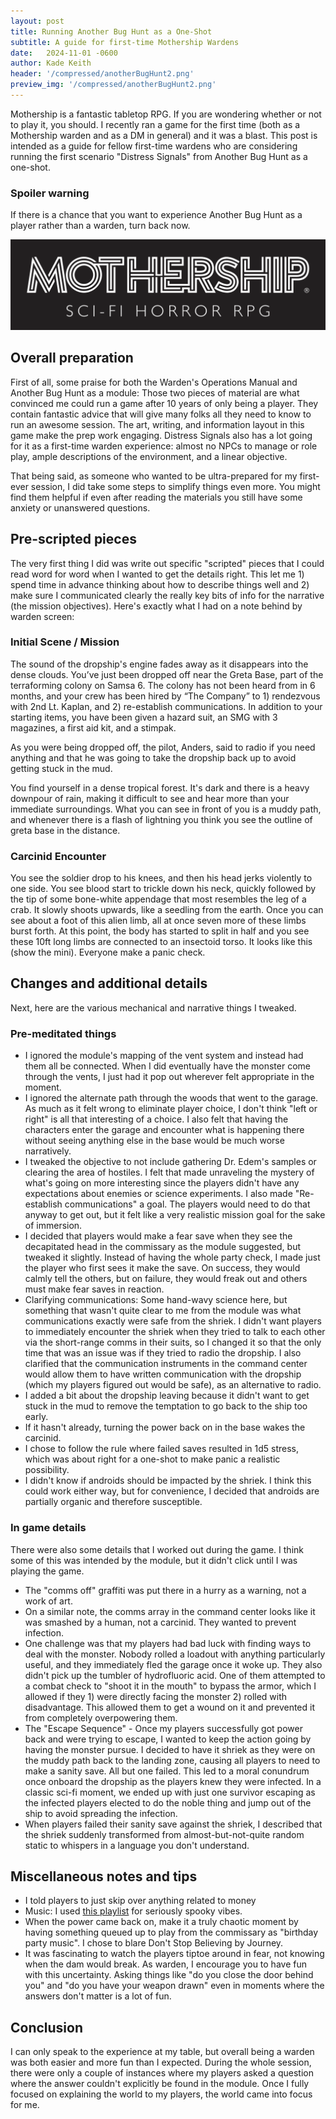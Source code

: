 ```yaml
---
layout: post
title: Running Another Bug Hunt as a One-Shot
subtitle: A guide for first-time Mothership Wardens
date:   2024-11-01 -0600
author: Kade Keith
header: '/compressed/anotherBugHunt2.png'
preview_img: '/compressed/anotherBugHunt2.png'
---
```


Mothership is a fantastic tabletop RPG. If you are wondering whether or not to play it, you should. I recently ran a game for the first time (both as a Mothership warden and as a DM in general) and it was a blast. This post is intended as a guide for fellow first-time wardens who are considering running the first scenario "Distress Signals" from Another Bug Hunt as a one-shot.

### Spoiler warning

If there is a chance that you want to experience Another Bug Hunt as a player rather than a warden, turn back now.

![Mothership Logo](/compressed/mothership.png)

## Overall preparation

First of all, some praise for both the Warden's Operations Manual and Another Bug Hunt as a module: Those two pieces of material are what convinced me could run a game after 10 years of only being a player. They contain fantastic advice that will give many folks all they need to know to run an awesome session. The art, writing, and information layout in this game make the prep work engaging. Distress Signals also has a lot going for it as a first-time warden experience: almost no NPCs to manage or role play, ample descriptions of the environment, and a linear objective.

That being said, as someone who wanted to be ultra-prepared for my first-ever session, I did take some steps to simplify things even more. You might find them helpful if even after reading the materials you still have some anxiety or unanswered questions.

## Pre-scripted pieces

The very first thing I did was write out specific "scripted" pieces that I could read word for word when I wanted to get the details right. This let me 1) spend time in advance thinking about how to describe things well and 2) make sure I communicated clearly the really key bits of info for the narrative (the mission objectives). Here's exactly what I had on a note behind by warden screen:

### Initial Scene / Mission

The sound of the dropship's engine fades away as it disappears into the dense clouds. You’ve just been dropped off near the Greta Base, part of the terraforming colony on Samsa 6. The colony has not been heard from in 6 months, and your crew has been hired by “The Company” to 1) rendezvous with 2nd Lt. Kaplan, and 2) re-establish communications. In addition to your starting items, you have been given a hazard suit, an SMG with 3 magazines, a first aid kit, and a stimpak.

As you were being dropped off, the pilot, Anders, said to radio if you need anything and that he was going to take the dropship back up to avoid getting stuck in the mud.

You find yourself in a dense tropical forest. It's dark and there is a heavy downpour of rain, making it difficult to see and hear more than your immediate surroundings. What you can see in front of you is a muddy path, and whenever there is a flash of lightning you think you see the outline of greta base in the distance.

### Carcinid Encounter

You see the soldier drop to his knees, and then his head jerks violently to one side. You see blood start to trickle down his neck, quickly followed by the tip of some bone-white appendage that most resembles the leg of a crab. It slowly shoots upwards, like a seedling from the earth. Once you can see about a foot of this alien limb, all at once seven more of these limbs burst forth. At this point, the body has started to split in half and you see these 10ft long limbs are connected to an insectoid torso. It looks like this (show the mini). Everyone make a panic check.

## Changes and additional details

Next, here are the various mechanical and narrative things I tweaked.

### Pre-meditated things
- I ignored the module's mapping of the vent system and instead had them all be connected. When I did eventually have the monster come through the vents, I just had it pop out wherever felt appropriate in the moment.
- I ignored the alternate path through the woods that went to the garage. As much as it felt wrong to eliminate player choice, I don't think "left or right" is all that interesting of a choice. I also felt that having the characters enter the garage and encounter what is happening there without seeing anything else in the base would be much worse narratively.
- I tweaked the objective to not include gathering Dr. Edem's samples or clearing the area of hostiles. I felt that made unraveling the mystery of what's going on more interesting since the players didn't have any expectations about enemies or science experiments. I also made "Re-establish communications" a goal. The players would need to do that anyway to get out, but it felt like a very realistic mission goal for the sake of immersion.
- I decided that players would make a fear save when they see the decapitated head in the commissary as the module suggested, but tweaked it slightly. Instead of having the whole party check, I made just the player who first sees it make the save. On success, they would calmly tell the others, but on failure, they would freak out and others must make fear saves in reaction.
- Clarifying communications: Some hand-wavy science here, but something that wasn't quite clear to me from the module was what communications exactly were safe from the shriek. I didn't want players to immediately encounter the shriek when they tried to talk to each other via the short-range comms in their suits, so I changed it so that the only time that was an issue was if they tried to radio the dropship. I also clarified that the communication instruments in the command center would allow them to have written communication with the dropship (which my players figured out would be safe), as an alternative to radio.
- I added a bit about the dropship leaving because it didn't want to get stuck in the mud to remove the temptation to go back to the ship too early.
- If it hasn't already, turning the power back on in the base wakes the carcinid.
- I chose to follow the rule where failed saves resulted in 1d5 stress, which was about right for a one-shot to make panic a realistic possibility.
- I didn't know if androids should be impacted by the shriek. I think this could work either way, but for convenience, I decided that androids are partially organic and therefore susceptible.

### In game details

There were also some details that I worked out during the game. I think some of this was intended by the module, but it didn't click until I was playing the game.

- The "comms off" graffiti was put there in a hurry as a warning, not a work of art.
- On a similar note, the comms array in the command center looks like it was smashed by a human, not a carcinid. They wanted to prevent infection.
- One challenge was that my players had bad luck with finding ways to deal with the monster. Nobody rolled a loadout with anything particularly useful, and they immediately fled the garage once it woke up. They also didn't pick up the tumbler of hydrofluoric acid. One of them attempted to a combat check to "shoot it in the mouth" to bypass the armor, which I allowed if they 1) were directly facing the monster 2) rolled with disadvantage. This allowed them to get a wound on it and prevented it from completely overpowering them.
- The "Escape Sequence" - Once my players successfully got power back and were trying to escape, I wanted to keep the action going by having the monster pursue. I decided to have it shriek as they were on the muddy path back to the landing zone, causing all players to need to make a sanity save. All but one failed. This led to a moral conundrum once onboard the dropship as the players knew they were infected. In a classic sci-fi moment, we ended up with just one survivor escaping as the infected players elected to do the noble thing and jump out of the ship to avoid spreading the infection.
- When players failed their sanity save against the shriek, I described that the shriek suddenly transformed from almost-but-not-quite random static to whispers in a language you don't understand.

## Miscellaneous notes and tips

- I told players to just skip over anything related to money
- Music: I used [this playlist](https://open.spotify.com/playlist/24uC6f5AqwCkLvGhGJRSFi?si=08836e57932d48e8) for seriously spooky vibes.
- When the power came back on, make it a truly chaotic moment by having something queued up to play from the commissary as "birthday party music". I chose to blare Don't Stop Believing by Journey.
- It was fascinating to watch the players tiptoe around in fear, not knowing when the dam would break. As warden, I encourage you to have fun with this uncertainty. Asking things like "do you close the door behind you" and "do you have your weapon drawn" even in moments where the answers don't matter is a lot of fun.

## Conclusion

I can only speak to the experience at my table, but overall being a warden was both easier and more fun than I expected. During the whole session, there were only a couple of instances where my players asked a question where the answer couldn't explicitly be found in the module. Once I fully focused on explaining the world to my players, the world came into focus for me.
